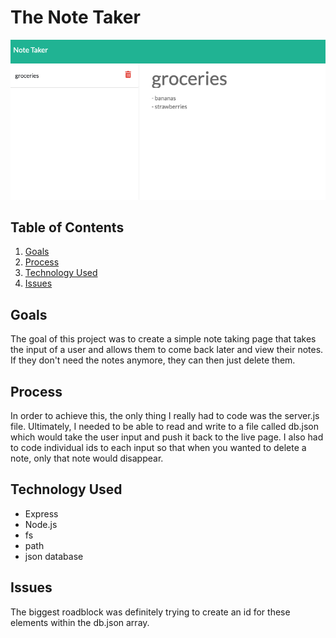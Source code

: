 # The Note Taker

![Note Taker](groceries.png)

## Table of Contents
1. [Goals](#Goals)
2. [Process](#Process)
3. [Technology Used](#Technology-used)
4. [Issues](#Issues)

## Goals
The goal of this project was to create a simple note taking page that takes the input of a user and allows them to come back later and view their notes. If they don't need the notes anymore, they can then just delete them.

## Process
In order to achieve this, the only thing I really had to code was the server.js file. Ultimately, I needed to be able to read and write to a file called db.json which would take the user input and push it back to the live page. I also had to code individual ids to each input so that when you wanted to delete a note, only that note would disappear.

## Technology Used
- Express
- Node.js
- fs
- path
- json database

## Issues
The biggest roadblock was definitely trying to create an id for these elements within the db.json array. 
